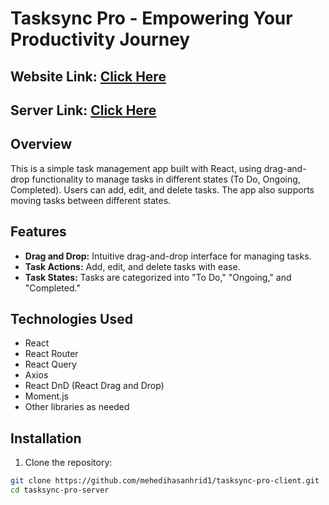 # Tasksync Pro - Empowering Your Productivity Journey

## Website Link: [Click Here](https://tasksync-pro.web.app/)

## Server Link: [Click Here]()

## Overview

This is a simple task management app built with React, using drag-and-drop functionality to manage tasks in different states (To Do, Ongoing, Completed). Users can add, edit, and delete tasks. The app also supports moving tasks between different states.

## Features

- **Drag and Drop:** Intuitive drag-and-drop interface for managing tasks.
- **Task Actions:** Add, edit, and delete tasks with ease.
- **Task States:** Tasks are categorized into "To Do," "Ongoing," and "Completed."

## Technologies Used

- React
- React Router
- React Query
- Axios
- React DnD (React Drag and Drop)
- Moment.js
- Other libraries as needed

## Installation

1. Clone the repository:

```bash
git clone https://github.com/mehedihasanhrid1/tasksync-pro-client.git
cd tasksync-pro-server
```
